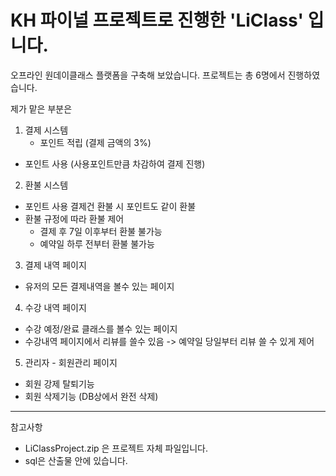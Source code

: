 # KH 파이널 프로젝트로 진행한 'LiClass' 입니다.

오프라인 원데이클래스 플랫폼을 구축해 보았습니다.
프로젝트는 총 6명에서 진행하였습니다.

제가 맡은 부분은 
1. 결제 시스템
    * 포인트 적립 (결제 금액의 3%)
  * 포인트 사용 (사용포인트만큼 차감하여 결제 진행)
2. 환불 시스템 
  * 포인트 사용 결제건 환불 시 포인트도 같이 환불
  * 환불 규정에 따라 환불 제어
    - 결제 후 7일 이후부터 환불 불가능
    - 예약일 하루 전부터 환불 불가능
3. 결제 내역 페이지
  * 유저의 모든 결제내역을 볼수 있는 페이지
4. 수강 내역 페이지
  * 수강 예정/완료 클래스를 볼수 있는 페이지
  * 수강내역 페이지에서 리뷰를 쓸수 있음 -> 예약일 당일부터 리뷰 쓸 수 있게 제어
5. 관리자 - 회원관리 페이지
  * 회원 강제 탈퇴기능 
  * 회원 삭제기능 (DB상에서 완전 삭제)


------------------------------------------------
참고사항
* LiClassProject.zip 은 프로젝트 자체 파일입니다.
* sql은 산출물 안에 있습니다.

